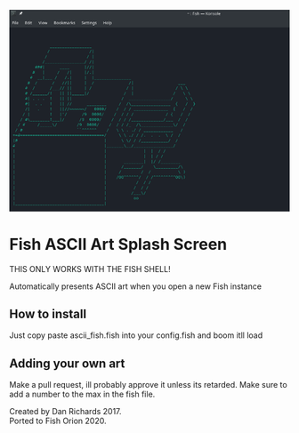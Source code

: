 ![Example Photo](example.png)
# Fish ASCII Art Splash Screen
THIS ONLY WORKS WITH THE FISH SHELL!

Automatically presents ASCII art when you open a new Fish instance



## How to install

Just copy paste ascii_fish.fish into your config.fish and boom itll load


## Adding your own art

Make a pull request, ill probably approve it unless its retarded. Make sure to add a number to the max in the fish file.

Created by Dan Richards 2017. <br>
Ported to Fish Orion 2020.